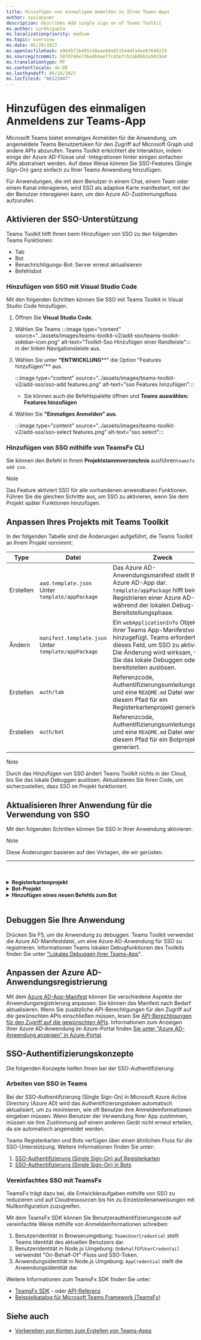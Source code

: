 ```yaml
---
title: Hinzufügen von einmaligem Anmelden zu Ihren Teams-Apps
author: zyxiaoyuer
description: Describes Add single sign on of Teams Toolkit
ms.author: surbhigupta
ms.localizationpriority: medium
ms.topic: overview
ms.date: 05/20/2022
ms.openlocfilehash: e9b45f1bd95140eae8da851544dfa4ee87646225
ms.sourcegitcommit: 5070746e736edb4ae77cd3efcb2ab8bb2e5819a0
ms.translationtype: MT
ms.contentlocale: de-DE
ms.lasthandoff: 06/16/2022
ms.locfileid: "66123447"
---
```

# <a name="add-single-sign-on-to-teams-app"></a>Hinzufügen des einmaligen Anmeldens zur Teams-App

Microsoft Teams bietet einmaliges Anmelden für die Anwendung, um angemeldete Teams Benutzertoken für den Zugriff auf Microsoft Graph und andere APIs abzurufen. Teams Toolkit erleichtert die Interaktion, indem einige der Azure AD-Flüsse und -Integrationen hinter einigen einfachen APIs abstrahiert werden. Auf diese Weise können Sie SSO-Features (Single Sign-On) ganz einfach zu Ihrer Teams Anwendung hinzufügen.

Für Anwendungen, die mit dem Benutzer in einem Chat, einem Team oder einem Kanal interagieren, wird SSO als adaptive Karte manifestiert, mit der der Benutzer interagieren kann, um den Azure AD-Zustimmungsfluss aufzurufen.

## <a name="enable-sso-support"></a>Aktivieren der SSO-Unterstützung

Teams Toolkit hilft Ihnen beim Hinzufügen von SSO zu den folgenden Teams Funktionen:

* Tab
* Bot
* Benachrichtigungs-Bot: Server erneut aktualisieren
* Befehlsbot

### <a name="add-sso-using-visual-studio-code"></a>Hinzufügen von SSO mit Visual Studio Code

Mit den folgenden Schritten können Sie SSO mit Teams Toolkit in Visual Studio Code hinzufügen.

1. Öffnen Sie **Visual Studio Code.**
2. Wählen Sie Teams :::image type="content" source="../assets/images/teams-toolkit-v2/add-sso/teams-toolkit-sidebar-icon.png" alt-text="Toolkit-Sso Hinzufügen einer Randleiste"::: in der linken Navigationsleiste aus.
3. Wählen Sie unter **"ENTWICKLUNG****" die Option "Features hinzufügen"** aus.

    :::image type="content" source="../assets/images/teams-toolkit-v2/add-sso/sso-add features.png" alt-text="sso Features hinzufügen":::

    * Sie können auch die Befehlspalette öffnen und **Teams auswählen: Features hinzufügen**

4. Wählen Sie **"Einmaliges Anmelden" aus**.

    :::image type="content" source="../assets/images/teams-toolkit-v2/add-sso/sso-select features.png" alt-text="sso select":::

### <a name="add-sso-using-teamsfx-cli"></a>Hinzufügen von SSO mithilfe von TeamsFx CLI

Sie können den Befehl in Ihrem **Projektstammverzeichnis** ausführen`teamsfx add sso`.

> [!Note]
> Das Feature aktiviert SSO für alle vorhandenen anwendbaren Funktionen. Führen Sie die gleichen Schritte aus, um SSO zu aktivieren, wenn Sie dem Projekt später Funktionen hinzufügen.

## <a name="customize-your-project-using-teams-toolkit"></a>Anpassen Ihres Projekts mit Teams Toolkit

In der folgenden Tabelle sind die Änderungen aufgeführt, die Teams Toolkit an Ihrem Projekt vornimmt:

   |**Type**|**Datei**|**Zweck**|
   |--------|--------|-----------|
   |Erstellen|`aad.template.json` Unter `template/appPackage`|Das Azure AD-Anwendungsmanifest stellt Ihre Azure AD-App dar. `template/appPackage` hilft beim Registrieren einer Azure AD-App während der lokalen Debug- oder Bereitstellungsphase.|
   |Ändern|`manifest.template.json` Unter `template/appPackage`|Ein `webApplicationInfo` Objekt wird ihrer Teams App-Manifestvorlage hinzugefügt. Teams erfordert dieses Feld, um SSO zu aktivieren. Die Änderung wird wirksam, wenn Sie das lokale Debuggen oder bereitstellen auslösen.|
   |Erstellen|`auth/tab`|Referenzcode, Authentifizierungsumleitungsseiten und eine `README.md` Datei werden in diesem Pfad für ein Registerkartenprojekt generiert.|
   |Erstellen|`auth/bot`|Referenzcode, Authentifizierungsumleitungsseiten und eine `README.md` Datei werden in diesem Pfad für ein Botprojekt generiert.|

> [!Note]
> Durch das Hinzufügen von SSO ändert Teams Toolkit nichts in der Cloud, bis Sie das lokale Debuggen auslösen. Aktualisieren Sie Ihren Code, um sicherzustellen, dass SSO im Projekt funktioniert.

## <a name="update-your-application-to-use-sso"></a>Aktualisieren Ihrer Anwendung für die Verwendung von SSO

Mit den folgenden Schritten können Sie SSO in Ihrer Anwendung aktivieren.

> [!NOTE]
> Diese Änderungen basieren auf den Vorlagen, die wir gerüsten.

---
<br>
<br><details>
<summary><b>Registerkartenprojekt </b></summary>

1. Kopieren `auth-start.html` und `auth-end.htm`** im `auth/public` Ordner in `tabs/public/`. Teams Toolkit registriert diese beiden Endpunkte im Umleitungsfluss von Azure AD für Azure AD.

2. Ordner unter `auth/tab` kopieren `sso` nach `tabs/src/sso/`.

    * `InitTeamsFx`: Die Datei implementiert eine Funktion, die das TeamsFx SDK initialisiert und die Komponente öffnet `GetUserProfile` , nachdem das SDK initialisiert wurde.

    * `GetUserProfile`: Die Datei implementiert eine Funktion, die Microsoft Graph-API aufruft, um Benutzerinformationen abzurufen.

3. Ausführen `npm install @microsoft/teamsfx-react` unter `tabs/`.

4. Fügen Sie die folgenden Zeilen zum `tabs/src/components/sample/Welcome.tsx` Importieren hinzu `InitTeamsFx`:

    ```Bash

    import { InitTeamsFx } from "../../sso/InitTeamsFx";

    ```

5. Ersetzen Sie die folgende Zeile: `<AddSSO />` durch`<InitTeamsFx />`, um die Komponente durch `InitTeamsFx` die `AddSso` Komponente zu ersetzen.

</details>
<details>
<summary><b>Bot-Projekt </b></summary>

1. Ordner kopieren `auth/bot/public` nach `bot/src`. Die beiden Ordner enthalten HTML-Seiten, die für die Authentifizierungsumleitung verwendet werden. Sie müssen die Datei ändern `bot/src/index` , um diesen Seiten das Routing hinzuzufügen.

2. Ordner kopieren `auth/bot/sso` nach `bot/src`. Die beiden Ordner enthalten drei Dateien als Referenz für die SSO-Implementierung:

    * `showUserInfo`: Es implementiert eine Funktion zum Abrufen von Benutzerinformationen mit SSO-Token. Sie können dies befolgen, um eine eigene Methode zu erstellen, die ein SSO-Token erfordert.

    * `ssoDialog`: Es wird ein [ComponentDialog-Objekt](/javascript/api/botbuilder-dialogs/componentdialog?view=botbuilder-ts-latest&preserve-view=true) erstellt, das für SSO verwendet wird.

    * `teamsSsoBot`: Es erstellt einen [TeamsActivityHandler](/javascript/api/botbuilder/teamsactivityhandler?view=botbuilder-ts-latest&preserve-view=true) mit `ssoDialog` und fügt `showUserInfo` ihn als Befehl hinzu, der ausgelöst werden kann.

3. Folgen Sie dem Codebeispiel, und registrieren Sie Ihren eigenen Befehl `addCommand` in dieser Datei (optional).

4. Ausführen `npm install isomorphic-fetch` unter `bot/`.

5. Führen Sie die folgende Zeile in "package.json" aus`bot/`, und ersetzen Sie `npm install copyfiles` sie:
  
   ```JSON

   "build": "tsc --build",

    ```

    mit 

   ```JSON

   "build": "tsc --build && copyfiles public/*.html lib/",

   ```

   Die HTML-Seiten, die für die Authentifizierungsumleitung verwendet werden, werden beim Erstellen dieses Botprojekts kopiert.

6. Nachdem Sie die folgenden Dateien hinzugefügt haben, müssen Sie eine neue `teamsSsoBot` Instanz in `bot/src/index` der Datei erstellen. Ersetzen Sie den folgenden Code:

   ```Bash
  
   // Process Teams activity with Bot Framework.
   server.post("/api/messages", async (req, res) => {
   await commandBot.requestHandler(req, res);
   });  

   ```

    mit 

   ```Bash

   const handler = new TeamsSsoBot();
   // Process Teams activity with Bot Framework.
   server.post("/api/messages", async (req, res) => {
       await commandBot.requestHandler(req, res, async (context)=> {
           await handler.run(context);
       });
   });

   ```

7. Fügen Sie die HTML-Routen in der `bot/src/index` Datei hinzu:

   ```Bash

   server.get(
       "/auth-*.html",
       restify.plugins.serveStatic({
           directory: path.join(__dirname, "public"),
       })
   );

   ```

8. Fügen Sie die folgenden Zeilen zum `bot/src/index` Importieren `teamsSsoBot` hinzu und `path`:

   ```Bash

   // For ts:
   import { TeamsSsoBot } from "./sso/teamsSsoBot";
   const path = require("path");

   // For js:
   const { TeamsSsoBot } = require("./sso/teamsSsoBot");
   const path = require("path");

   ```

9. Registrieren Sie Ihren Befehl im Teams App-Manifest. Öffnen Sie `templates/appPackage/manifest.template.json`den Bot, und fügen Sie die folgenden Zeilen in `command` `commandLists` Ihrem Bot hinzu:

   ```JSON

   {
       "title": "show",
       "description": "Show user profile using Single Sign On feature"
   }

   ```

</details>
<details>
<summary><b>Hinzufügen eines neuen Befehls zum Bot </b></summary>

> [!NOTE]
> Derzeit gelten diese Anweisungen für `command bot`. Wenn Sie mit einem `bot`Beginnen beginnen, sehen Sie sich [das Beispiel bot-sso an](https://github.com/OfficeDev/TeamsFx-Samples/tree/v2/bot-sso).

Die folgenden Schritte helfen Ihnen beim Hinzufügen eines neuen Befehls, nachdem Sie SSO in Ihrem Projekt hinzugefügt haben:

1. Erstellen Sie eine neue Datei (`todo.ts` oder `todo.js`) unter `bot/src/` und fügen Sie Ihre eigene Geschäftslogik hinzu, um Graph-API aufzurufen:

# <a name="typescript"></a>[TypeScript](#tab/typescript)

   ```typescript
   // for TypeScript:
export async function showUserImage(
    context: TurnContext,
    ssoToken: string,
    param: any[]
): Promise<DialogTurnResult> {
    await context.sendActivity("Retrieving user photo from Microsoft Graph ...");

    // Init TeamsFx instance with SSO token
    const teamsfx = new TeamsFx().setSsoToken(ssoToken);

    // Update scope here. For example: Mail.Read, etc.
    const graphClient = createMicrosoftGraphClient(teamsfx, param[0]);
    
    // You can add following code to get your photo:
    // let photoUrl = "";
    // try {
    //   const photo = await graphClient.api("/me/photo/$value").get();
    //   photoUrl = URL.createObjectURL(photo);
    // } catch {
    //   // Could not fetch photo from user's profile, return empty string as placeholder.
    // }
    // if (photoUrl) {
    //   await context.sendActivity(
    //     `You can find your photo here: ${photoUrl}`
    //   );
    // } else {
    //   await context.sendActivity("Could not retrieve your photo from Microsoft Graph. Please make sure you have uploaded your photo.");
    // }

    return;
}  
   ```

# <a name="javascript"></a>[JavaScript](#tab/javascript)

   ```javaScript
   // for JavaScript:
export async function showUserImage(context, ssoToken, param) {
    await context.sendActivity("Retrieving user photo from Microsoft Graph ...");

    // Init TeamsFx instance with SSO token
    const teamsfx = new TeamsFx().setSsoToken(ssoToken);

    // Update scope here. For example: Mail.Read, etc.
    const graphClient = createMicrosoftGraphClient(teamsfx, param[0]);
    
    // You can add following code to get your photo:
    // let photoUrl = "";
    // try {
    //   const photo = await graphClient.api("/me/photo/$value").get();
    //   photoUrl = URL.createObjectURL(photo);
    // } catch {
    //   // Could not fetch photo from user's profile, return empty string as placeholder.
    // }
    // if (photoUrl) {
    //   await context.sendActivity(
    //     `You can find your photo here: ${photoUrl}`
    //   );
    // } else {
    //   await context.sendActivity("Could not retrieve your photo from Microsoft Graph. Please make sure you have uploaded your photo.");
    // }

    return;
}
   ```

---

2. Registrieren eines neuen Befehls

   * Fügen Sie die folgende Zeile für die neue Befehlsregistrierung mithilfe von `addCommand` `teamsSsoBot`:

     ```bash

     this.dialog.addCommand("ShowUserProfile", "show", showUserInfo);

     ```

   * Fügen Sie nach der obigen Zeile die folgenden Zeilen hinzu, um einen neuen Befehl `photo` zu registrieren und sich mit der oben hinzugefügten Methode `showUserImage` zu verbinden:

     ```bash

     // As shown here, you can add your own parameter into the `showUserImage` method
     // You can also use regular expression for the command here
     const scope = ["User.Read"];
     this.dialog.addCommand("ShowUserPhoto", new RegExp("photo\s*.*"), showUserImage, scope);

     ```

3. Registrieren Sie Ihren Befehl im Teams App-Manifest. Öffnen Sie `templates/appPackage/manifest.template.json`den Bot, und fügen Sie die folgenden Zeilen in `command` `commandLists` Ihrem Bot hinzu:

   ```JSON

   {
       "title": "photo",
       "description": "Show user photo using Single Sign On feature"
   }

   ```

</details>
<br>

## <a name="debug-your-application"></a>Debuggen Sie Ihre Anwendung

Drücken Sie F5, um die Anwendung zu debuggen. Teams Toolkit verwendet die Azure AD-Manifestdatei, um eine Azure AD-Anwendung für SSO zu registrieren. Informationen Teams lokalen Debugfunktionen des Toolkits finden Sie unter ["Lokales Debuggen Ihrer Teams-App](debug-local.md)".

## <a name="customize-azure-ad-application-registration"></a>Anpassen der Azure AD-Anwendungsregistrierung

Mit dem [Azure AD-App-Manifest](/azure/active-directory/develop/reference-app-manifest) können Sie verschiedene Aspekte der Anwendungsregistrierung anpassen. Sie können das Manifest nach Bedarf aktualisieren. Wenn Sie zusätzliche API-Berechtigungen für den Zugriff auf die gewünschten APIs einschließen müssen, lesen Sie [API-Berechtigungen für den Zugriff auf die gewünschten APIs](https://github.com/OfficeDev/TeamsFx/wiki/#customize-aad-manifest-template).
Informationen zum Anzeigen Ihrer Azure AD-Anwendung im Azure-Portal finden [Sie unter "Azure AD-Anwendung anzeigen" in Azure-Portal](https://github.com/OfficeDev/TeamsFx/wiki/Manage-AAD-application-in-Teams-Toolkit#How-to-view-the-AAD-app-on-the-Azure-portal).

## <a name="sso-authentication-concepts"></a>SSO-Authentifizierungskonzepte

Die folgenden Konzepte helfen Ihnen bei der SSO-Authentifizierung:

### <a name="working-of-sso-in-teams"></a>Arbeiten von SSO in Teams

Bei der SSO-Authentifizierung (Single Sign-On) in Microsoft Azure Active Directory (Azure AD) wird das Authentifizierungstoken automatisch aktualisiert, um zu minimieren, wie oft Benutzer ihre Anmeldeinformationen eingeben müssen. Wenn Benutzer der Verwendung Ihrer App zustimmen, müssen sie ihre Zustimmung auf einem anderen Gerät nicht erneut erteilen, da sie automatisch angemeldet werden.

Teams Registerkarten und Bots verfügen über einen ähnlichen Fluss für die SSO-Unterstützung. Weitere Informationen finden Sie unter:

1. [SSO-Authentifizierung (Single Sign-On) auf Registerkarten](../tabs/how-to/authentication/tab-sso-overview.md)
2. [SSO-Authentifizierung (Single Sign-On) in Bots](../bots/how-to/authentication/auth-aad-sso-bots.md)

### <a name="simplified-sso-with-teamsfx"></a>Vereinfachtes SSO mit TeamsFx

TeamsFx trägt dazu bei, die Entwickleraufgaben mithilfe von SSO zu reduzieren und auf Cloudressourcen bis hin zu Einzelzeilenanweisungen mit Nullkonfiguration zuzugreifen.

Mit dem TeamsFx SDK können Sie Benutzerauthentifizierungscode auf vereinfachte Weise mithilfe von Anmeldeinformationen schreiben:

1. Benutzeridentität in Browserumgebung: `TeamsUserCredential` stellt Teams Identität des aktuellen Benutzers dar.
2. Benutzeridentität in Node.js Umgebung: `OnBehalfOfUserCredentail` verwendet "On-Behalf-Of"-Fluss und SSO-Token.
3. Anwendungsidentität in Node.js Umgebung: `AppCredential` stellt die Anwendungsidentität dar.

Weitere Informationen zum TeamsFx SDK finden Sie unter:

* [TeamsFx SDK](TeamsFx-SDK.md) - oder [API-Referenz](/javascript/api/@microsoft/teamsfx/?view=msteams-client-js-latest&preserve-view=true)
* [Beispielkatalog für Microsoft Teams Framework (TeamsFx)](https://github.com/OfficeDev/TeamsFx-Samples/tree/v2)

## <a name="see-also"></a>Siehe auch

* [Vorbereiten von Konten zum Erstellen von Teams-Apps](accounts.md)
